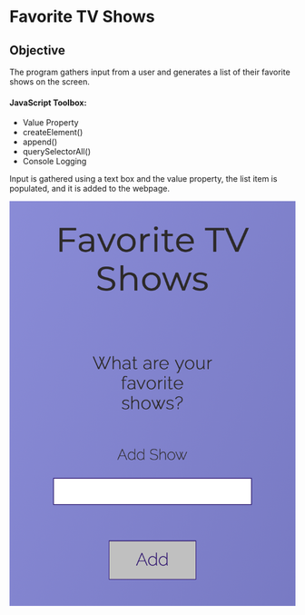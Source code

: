 <h1><strong>Favorite TV Shows</strong></h1>

<h2>Objective</h2>
<p>The program gathers input from a user and generates a list of their favorite shows on the screen.</p>

<h4>JavaScript Toolbox:</h4>

* Value Property
* createElement()
* append()
* querySelectorAll()
* Console Logging 

<p>Input is gathered using a text box and the value property, the list item is populated, and it is added to the webpage.</p>

<img src="fav-tv-shows.png"/>

